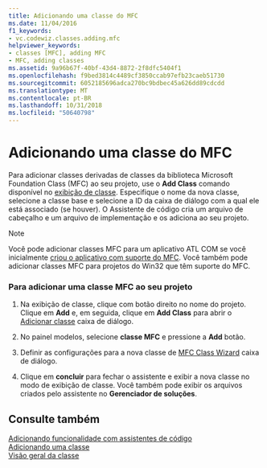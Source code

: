 ```yaml
---
title: Adicionando uma classe do MFC
ms.date: 11/04/2016
f1_keywords:
- vc.codewiz.classes.adding.mfc
helpviewer_keywords:
- classes [MFC], adding MFC
- MFC, adding classes
ms.assetid: 9a96b67f-40bf-43d4-8872-2f8dfc5404f1
ms.openlocfilehash: f9bed3814c4489cf3850ccab97efb23caeb51730
ms.sourcegitcommit: 6052185696adca270bc9bdbec45a626dd89cdcdd
ms.translationtype: MT
ms.contentlocale: pt-BR
ms.lasthandoff: 10/31/2018
ms.locfileid: "50640798"
---
```

# <a name="adding-an-mfc-class"></a>Adicionando uma classe do MFC

Para adicionar classes derivadas de classes da biblioteca Microsoft Foundation Class (MFC) ao seu projeto, use o **Add Class** comando disponível no [exibição de classe](/visualstudio/ide/viewing-the-structure-of-code). Especifique o nome da nova classe, selecione a classe base e selecione a ID da caixa de diálogo com a qual ele está associado (se houver). O Assistente de código cria um arquivo de cabeçalho e um arquivo de implementação e os adiciona ao seu projeto.

> [!NOTE]
>  Você pode adicionar classes MFC para um aplicativo ATL COM se você inicialmente [criou o aplicativo com suporte do MFC](../../atl/reference/mfc-support-in-atl-projects.md). Você também pode adicionar classes MFC para projetos do Win32 que têm suporte do MFC.

### <a name="to-add-an-mfc-class-to-your-project"></a>Para adicionar uma classe MFC ao seu projeto

1. Na exibição de classe, clique com botão direito no nome do projeto. Clique em **Add** e, em seguida, clique em **Add Class** para abrir o [Adicionar classe](../../ide/add-class-dialog-box.md) caixa de diálogo.

1. No painel modelos, selecione **classe MFC** e pressione a **Add** botão.

1. Definir as configurações para a nova classe de [MFC Class Wizard](../../mfc/reference/mfc-add-class-wizard.md) caixa de diálogo.

1. Clique em **concluir** para fechar o assistente e exibir a nova classe no modo de exibição de classe. Você também pode exibir os arquivos criados pelo assistente no **Gerenciador de soluções**.

## <a name="see-also"></a>Consulte também

[Adicionando funcionalidade com assistentes de código](../../ide/adding-functionality-with-code-wizards-cpp.md)<br/>
[Adicionando uma classe](../../ide/adding-a-class-visual-cpp.md)<br/>
[Visão geral da classe](../../mfc/class-library-overview.md)

